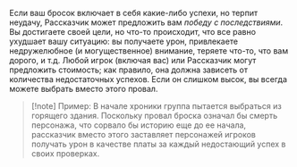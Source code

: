 Если ваш бросок включает в себя какие-либо успехи, но терпит неудачу, Рассказчик может предложить вам *победу с последствиями*. Вы достигаете своей цели, но что-то происходит, что все равно ухудшает вашу ситуацию: вы получаете урон, привлекаете недружелюбное (и могущественное) внимание, теряете что-то, что вам дорого, и т.д. Любой игрок (включая вас) или Рассказчик могут предложить стоимость; как правило, она должна зависеть от количества недостаточных успехов. Если он слишком высок, вы всегда можете выбрать вместо этого провал.


> [!note] Пример:
> В начале хроники группа пытается выбраться из горящего здания. Поскольку провал броска означал бы смерть персонажа, что сорвало бы историю еще до ее начала, рассказчик вместо этого заставляет персонажей игроков получать урон в качестве платы за каждый недостающий успех в своих проверках.

